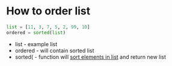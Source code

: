 # How to order list

```python
list = [11, 3, 7, 5, 2, 99, 10]
ordered = sorted(list)
```

- list - example list
- ordered - will contain sorted list
- sorted( - function will [sort elements in list](https://docs.python.org/3/howto/sorting.html) and return new list
